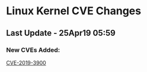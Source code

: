 
# **Linux Kernel CVE Changes**

## Last Update - 25Apr19 05:59

### **New CVEs Added:**

[CVE-2019-3900](cves/CVE-2019-3900)  


